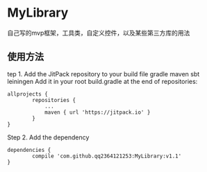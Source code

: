 # MyLibrary
自己写的mvp框架，工具类，自定义控件，以及某些第三方库的用法
## 使用方法
tep 1. Add the JitPack repository to your build file 
gradle
maven
sbt
leiningen
Add it in your root build.gradle at the end of repositories:
<pre><code>allprojects {
		repositories {
			...
			maven { url 'https://jitpack.io' }
		}
}</code></pre>
Step 2. Add the dependency

	dependencies {
	        compile 'com.github.qq2364121253:MyLibrary:v1.1'
	}

